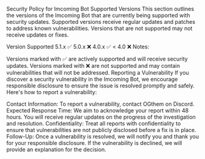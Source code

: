 Security Policy for Imcoming Bot
Supported Versions
This section outlines the versions of the Imcoming Bot that are currently being supported with security updates. Supported versions receive regular updates and patches to address known vulnerabilities. Versions that are not supported may not receive updates or fixes.

Version	Supported
5.1.x	✅
5.0.x	❌
4.0.x	✅
< 4.0	❌
Notes:

Versions marked with ✅ are actively supported and will receive security updates.
Versions marked with ❌ are not supported and may contain vulnerabilities that will not be addressed.
Reporting a Vulnerability
If you discover a security vulnerability in the Imcoming Bot, we encourage responsible disclosure to ensure the issue is resolved promptly and safely. Here's how to report a vulnerability:

Contact Information: To report a vulnerability, contact OGthem on Discord.
Expected Response Time: We aim to acknowledge your report within 48 hours. You will receive regular updates on the progress of the investigation and resolution.
Confidentiality: Treat all reports with confidentiality to ensure that vulnerabilities are not publicly disclosed before a fix is in place.
Follow-Up: Once a vulnerability is resolved, we will notify you and thank you for your responsible disclosure. If the vulnerability is declined, we will provide an explanation for the decision.

